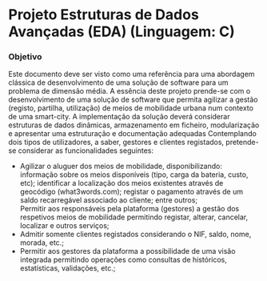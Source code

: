 # Projeto Estruturas de Dados Avançadas (EDA) (Linguagem: C)
<h3>Objetivo</h3>
<p>
  Este documento deve ser visto como uma referência para uma abordagem clássica de desenvolvimento de uma
solução de software para um problema de dimensão média. A essência deste projeto prende-se com o
desenvolvimento de uma solução de software que permita agilizar a gestão (registo, partilha, utilização) de meios
de mobilidade urbana num contexto de uma smart-city. A implementação da solução deverá considerar estruturas
de dados dinâmicas, armazenamento em ficheiro, modularização e apresentar uma estruturação e documentação
adequadas
Contemplando dois tipos de utilizadores, a saber, gestores e clientes registados, pretende-se considerar as funcionalidades seguintes:
<ul>
  <li>
    Agilizar o aluguer dos meios de mobilidade, disponibilizando: informação sobre os meios disponíveis (tipo, carga da bateria, custo, etc); identificar a localização dos meios existentes através de geocódigo (what3words.com); registar o pagamento através de um saldo recarregável associado ao cliente; entre outros;
  </li>
  Permitir aos responsáveis pela plataforma (gestores) a gestão dos respetivos meios de mobilidade permitindo registar, alterar, cancelar, localizar e outros serviços;
  <li>
    Admitir somente clientes registados considerando o NIF, saldo, nome, morada, etc.;
  </li>
  <li>
    Permitir aos gestores da plataforma a possibilidade de uma visão integrada permitindo operações como consultas de históricos, estatísticas, validações, etc.;
  </li>
</ul>
</p>
